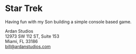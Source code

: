<h1>Star Trek</h1>

<p>Having fun with my Son building a simple console based game.</p>

Ardan Studios<br />
12973 SW 112 ST, Suite 153<br />
Miami, FL 33186<br />
bill@ardanstudios.com
